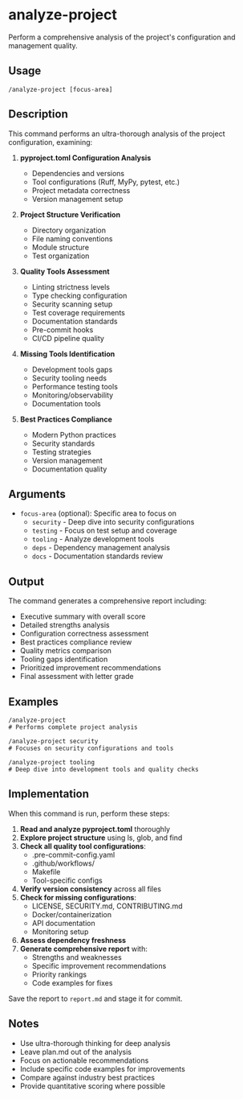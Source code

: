 # analyze-project

Perform a comprehensive analysis of the project's configuration and management quality.

## Usage

```
/analyze-project [focus-area]
```

## Description

This command performs an ultra-thorough analysis of the project configuration, examining:

1. **pyproject.toml Configuration Analysis**
   - Dependencies and versions
   - Tool configurations (Ruff, MyPy, pytest, etc.)
   - Project metadata correctness
   - Version management setup

2. **Project Structure Verification**
   - Directory organization
   - File naming conventions
   - Module structure
   - Test organization

3. **Quality Tools Assessment**
   - Linting strictness levels
   - Type checking configuration
   - Security scanning setup
   - Test coverage requirements
   - Documentation standards
   - Pre-commit hooks
   - CI/CD pipeline quality

4. **Missing Tools Identification**
   - Development tools gaps
   - Security tooling needs
   - Performance testing tools
   - Monitoring/observability
   - Documentation tools

5. **Best Practices Compliance**
   - Modern Python practices
   - Security standards
   - Testing strategies
   - Version management
   - Documentation quality

## Arguments

- `focus-area` (optional): Specific area to focus on
  - `security` - Deep dive into security configurations
  - `testing` - Focus on test setup and coverage
  - `tooling` - Analyze development tools
  - `deps` - Dependency management analysis
  - `docs` - Documentation standards review

## Output

The command generates a comprehensive report including:
- Executive summary with overall score
- Detailed strengths analysis
- Configuration correctness assessment
- Best practices compliance review
- Quality metrics comparison
- Tooling gaps identification
- Prioritized improvement recommendations
- Final assessment with letter grade

## Examples

```
/analyze-project
# Performs complete project analysis

/analyze-project security
# Focuses on security configurations and tools

/analyze-project tooling
# Deep dive into development tools and quality checks
```

## Implementation

When this command is run, perform these steps:

1. **Read and analyze pyproject.toml** thoroughly
2. **Explore project structure** using ls, glob, and find
3. **Check all quality tool configurations**:
   - .pre-commit-config.yaml
   - .github/workflows/
   - Makefile
   - Tool-specific configs
4. **Verify version consistency** across all files
5. **Check for missing configurations**:
   - LICENSE, SECURITY.md, CONTRIBUTING.md
   - Docker/containerization
   - API documentation
   - Monitoring setup
6. **Assess dependency freshness**
7. **Generate comprehensive report** with:
   - Strengths and weaknesses
   - Specific improvement recommendations
   - Priority rankings
   - Code examples for fixes

Save the report to `report.md` and stage it for commit.

## Notes

- Use ultra-thorough thinking for deep analysis
- Leave plan.md out of the analysis
- Focus on actionable recommendations
- Include specific code examples for improvements
- Compare against industry best practices
- Provide quantitative scoring where possible
